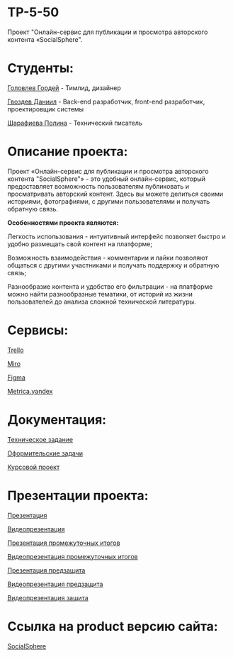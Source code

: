 # TP-5-50
Проект "Онлайн-сервис для публикации и просмотра авторского контента «SocialSphere".

# **Студенты:**

[Головлев Гордей](https://github.com/after10pm) - Тимлид, дизайнер

[Гвоздев Даниил](https://github.com/StudentDaniil) - Back-end разработчик, front-end разработчик, проектировщик системы

[Шарафиева Полина](https://github.com/polinkaaaa) - Технический писатель

# **Описание проекта:**
Проект «Онлайн-сервис для публикации и просмотра авторского контента "SocialSphere"» - это удобный онлайн-сервис, который предоставляет возможность пользователям публиковать и просматривать авторский контент. Здесь вы можете делиться своими историями, фотографиями, с другими пользователями и получать обратную связь.

**Особенностями проекта являются:**

Легкость использования - интуитивный интерфейс позволяет быстро и удобно размещать свой контент на платформе;

Возможность взаимодействия - комментарии и лайки позволяют общаться с другими участниками и получать поддержку и обратную связь;

Разнообразие контента и удобство его фильтрации - на платформе можно найти разнообразные тематики, от историй из жизни пользователей до анализа сложной технической литературы.

# **Сервисы:**

[Trello](https://trello.com/b/Kk6rGzIT/тп-550-2024)

[Miro](https://miro.com/app/board/uXjVNk1lxtU=/)

[Figma](https://www.figma.com/design/4mNkHx8TknUEsDR7NmSwqF/TP-50-5-3)

[Metrica.yandex](https://metrika.yandex.ru/dashboard?id=97164738)

# **Документация:**
[Техническое задание](https://github.com/after10pm/TP-5-50/blob/main/documentation/%D1%82%D0%B5%D1%85%D0%BD%D0%B8%D1%87%D0%B5%D1%81%D0%BA%D0%BE%D0%B5%20%D0%B7%D0%B0%D0%B4%D0%B0%D0%BD%D0%B8%D0%B5.pdf)

[Оформительские задачи](https://github.com/after10pm/TP-5-50/blob/main/documentation/%D0%BE%D1%84%D0%BE%D1%80%D0%BC%D0%B8%D1%82%D0%B5%D0%BB%D1%8C%D1%81%D0%BA%D0%B8%D0%B5%20%D0%B7%D0%B0%D0%B4%D0%B0%D1%87%D0%B8.pdf)

[Курсовой проект](https://github.com/after10pm/TP-5-50/blob/main/documentation/%D0%BA%D1%83%D1%80%D1%81%D0%BE%D0%B2%D0%BE%D0%B9%20%D0%BF%D1%80%D0%BE%D0%B5%D0%BA%D1%82..pdf)

# **Презентации проекта:**
[Презентация](https://github.com/after10pm/TP-5-50/blob/main/presentation/%D0%9F%D1%80%D0%B5%D0%B7%D0%B5%D0%BD%D1%82%D0%B0%D1%86%D0%B8%D1%8F.pdf)

[Видеопрезентация](https://youtu.be/0CIQGg2zDhA)

[Презентация промежуточных итогов](https://github.com/after10pm/TP-5-50/blob/main/presentation/tp_second_presentation.pdf)

[Видеопрезентация промежуточных итогов](https://youtu.be/59j1pXftqzc)

[Презентация предзащита](https://github.com/after10pm/TP-5-50/blob/main/presentation/Презентация-%20предзащита.pdf)

[Видеопрезентация предзащита](https://youtu.be/AeWO6xoKeWs)

[Видеопрезентация защита](https://youtu.be/lV7l_8KEcbg)

# **Ссылка на product версию сайта:**
[SocialSphere](http://79.174.84.116:3000/)


